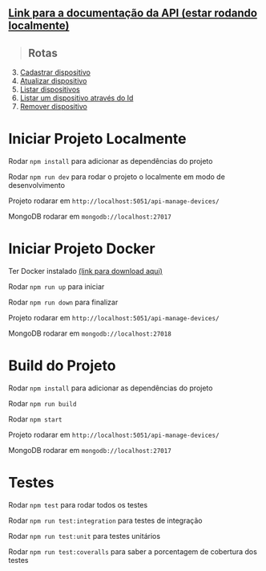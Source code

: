 ## [**Link para a documentação da API (estar rodando localmente)**](http://localhost:5051/api-manage-devices/docs)

> ## Rotas

3. [Cadastrar dispositivo](./requirements/create-device.md)
3. [Atualizar dispositivo](./requirements/update-device.md)
4. [Listar dispositivos](./requirements/get-all-device.md)
5. [Listar um dispositivo através do Id](./requirements/get-by-id-device.md)
6. [Remover dispositivo](./requirements/remove-device.md)

# Iniciar Projeto Localmente

Rodar ```npm install``` para adicionar as dependências do projeto

Rodar ```npm run dev``` para rodar o projeto o localmente em modo de desenvolvimento

Projeto rodarar em ```http://localhost:5051/api-manage-devices/```

MongoDB rodarar em ```mongodb://localhost:27017```

# Iniciar Projeto Docker

Ter Docker instalado [(link para download aqui)](https://www.docker.com/products/docker-desktop/)

Rodar ```npm run up``` para iniciar

Rodar ```npm run down``` para finalizar

Projeto rodarar em ```http://localhost:5051/api-manage-devices/```

MongoDB rodarar em ```mongodb://localhost:27018```

# Build do Projeto

Rodar ```npm install``` para adicionar as dependências do projeto

Rodar ```npm run build```

Rodar ```npm start```

Projeto rodarar em ```http://localhost:5051/api-manage-devices/```

MongoDB rodarar em ```mongodb://localhost:27017```

# Testes

Rodar ```npm test``` para rodar todos os testes

Rodar ```npm run test:integration``` para testes de integração

Rodar ```npm run test:unit``` para testes unitários

Rodar ```npm run test:coveralls``` para saber a porcentagem de cobertura dos testes
